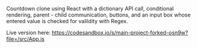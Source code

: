 Countdown clone using React with a dictionary API call, conditional rendering, parent - child communication, buttons, and an input box whose entered value is checked for valildity with Regex.

Live version here: https://codesandbox.io/s/main-project-forked-osn9w?file=/src/App.js
